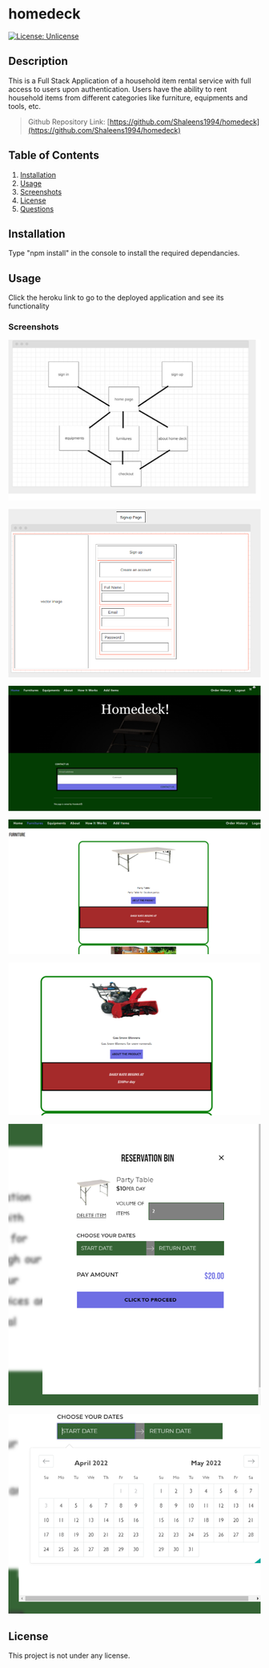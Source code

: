 # homedeck

[![License: Unlicense](https://img.shields.io/badge/license-Unlicense-blue.svg)](http://unlicense.org/)

## Description

This is a Full Stack Application of a household item rental service with full access to users upon authentication. Users have the ability to rent household items from different categories like furniture, equipments and tools, etc.

> Github Repository Link: [https://github.com/Shaleens1994/homedeck](https://github.com/Shaleens1994/homedeck)

## Table of Contents

1. [Installation](#installation)
2. [Usage](#usage)
3. [Screenshots](#Screenshots)
4. [License](#license)
5. [Questions](#questions)

## Installation

Type "npm install" in the console to install the required dependancies.

## Usage

Click the heroku link to go to the deployed application and see its functionality

### Screenshots

![Workflow](./assets/Portfolio.png)

![login](./assets/login.png)

![hompeage](./assets/homepage.png)

![furniture](./assets/furniture.png)

![equipment](./assets/equipment.png)

![reservation](./assets/reservation.png)

![calendar](./assets/calendar.png)

## License

This project is not under any license.



